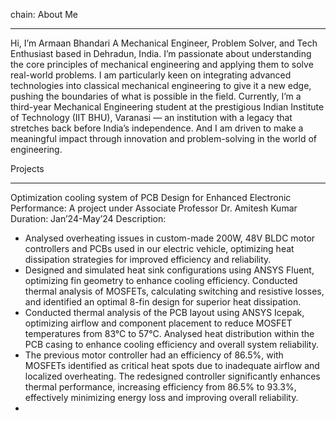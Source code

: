 chain: About Me
________________________________________
Hi, I’m Armaan Bhandari
A Mechanical Engineer, Problem Solver, and Tech Enthusiast based in Dehradun, India. I’m passionate about understanding the core principles of mechanical engineering and applying them to solve real-world problems. I am particularly keen on integrating advanced technologies into classical mechanical engineering to give it a new edge, pushing the boundaries of what is possible in the field.
Currently, I’m a third-year Mechanical Engineering student at the prestigious Indian Institute of Technology (IIT BHU), Varanasi — an institution with a legacy that stretches back before India’s independence. And I am driven to make a meaningful impact through innovation and problem-solving in the world of engineering.

Projects
________________________________________
Optimization cooling system of PCB Design for Enhanced Electronic Performance:
A project under Associate Professor Dr. Amitesh Kumar
Duration: Jan’24-May’24
Description:
-	Analysed overheating issues in custom-made 200W, 48V BLDC motor controllers and PCBs used in our electric vehicle, optimizing heat dissipation strategies for improved efficiency and reliability.
-	Designed and simulated heat sink configurations using ANSYS Fluent, optimizing fin geometry to enhance cooling efficiency. Conducted thermal analysis of MOSFETs, calculating switching and resistive losses, and identified an optimal 8-fin design for superior heat dissipation.
-	Conducted thermal analysis of the PCB layout using ANSYS Icepak, optimizing airflow and component placement to reduce MOSFET temperatures from 83°C to 57°C. Analysed heat distribution within the PCB casing to enhance cooling efficiency and overall system reliability.
-	The previous motor controller had an efficiency of 86.5%, with MOSFETs identified as critical heat spots due to inadequate airflow and localized overheating. The redesigned controller significantly enhances thermal performance, increasing efficiency from 86.5% to 93.3%, effectively minimizing energy loss and improving overall reliability.
-	
